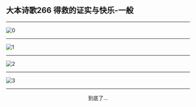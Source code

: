 
## 大本诗歌266 得救的证实与快乐-一般
        
<div id="aplayer0"></div>

---

<img alt="0" data-original="/data/d0265/0.png">

---

<img alt="1" data-original="/data/d0265/1.png">

---

<img alt="2" data-original="/data/d0265/2.png">

---

<img alt="3" data-original="/data/d0265/3.png">

---

<p style="text-align: center">到底了...</p>

<script src="/js/dist-view.js"></script>

<script>
MAIN.id = 'd0265';
        
const ap0 = new APlayer({
    container: document.getElementById('aplayer0'),
    volume: 1,
    loop: 'none',
    preload: 'none',
    audio: [{
        name: '大本诗歌266.mp3',
        artist: '大本诗歌',
        url: 'https://res.wx.qq.com/voice/getvoice?mediaid=MzI0NTk3MDM5M18yMjQ3NDkwNzgx',
        cover: '/favicon'
    }]
});
</script>
